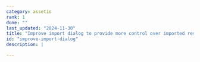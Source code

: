 ```yaml
---
category: assetio
rank: 1
done: ""
last_updated: "2024-11-30"
title: "Improve import dialog to provide more control over imported resources"
id: "improve-import-dialog"
description: |

---
```

